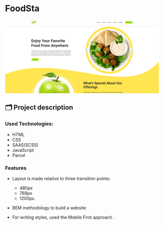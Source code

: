 # FoodSta 

![Site image](./src/images/og-image.png)

## 🗂️ Project description

### Used Technologies:

- HTML
- CSS
- SAAS(SCSS)
- JavaScript
- Parcel

### Features

- Layout is made relative to three transition points: 
  - 480px 
  - 768px 
  - 1200px.

- BEM methodology to build a website
- For writing styles, used the Mobile First approach .
